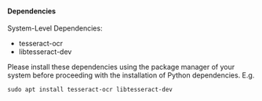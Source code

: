 #### Dependencies
System-Level Dependencies:
- tesseract-ocr
- libtesseract-dev

Please install these dependencies using the package manager of your system before proceeding with the installation of Python dependencies. E.g.
```
sudo apt install tesseract-ocr libtesseract-dev
```

